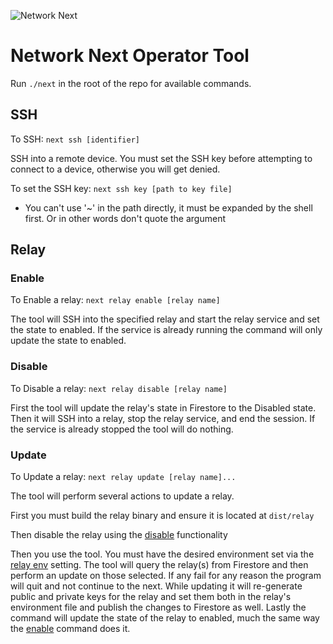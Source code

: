 ![Network Next](https://static.wixstatic.com/media/799fd4_0512b6edaeea4017a35613b4c0e9fc0b~mv2.jpg/v1/fill/w_1200,h_140,al_c,q_80,usm_0.66_1.00_0.01/networknext_logo_colour_black_RGB_tightc.jpg)

# Network Next Operator Tool

Run `./next` in the root of the repo for available commands.

## SSH

To SSH: `next ssh [identifier]`

SSH into a remote device. You must set the SSH key before attempting to connect to a device, otherwise you will get denied.

To set the SSH key: `next ssh key [path to key file]`

- You can't use '~' in the path directly, it must be expanded by the shell first. Or in other words don't quote the argument

## Relay

### Enable

To Enable a relay: `next relay enable [relay name]`

The tool will SSH into the specified relay and start the relay service and set the state to enabled. If the service is already running the command will only update the state to enabled.

### Disable

To Disable a relay: `next relay disable [relay name]`

First the tool will update the relay's state in Firestore to the Disabled state. Then it will SSH into a relay, stop the relay service, and end the session. If the service is already stopped the tool will do nothing.

### Update

To Update a relay: `next relay update [relay name]...`

The tool will perform several actions to update a relay.

First you must build the relay binary and ensure it is located at `dist/relay`

Then disable the relay using the [disable](#Disable) functionality

Then you use the tool. You must have the desired environment set via the [relay env](#Env) setting. The tool will query the relay(s) from Firestore and then perform an update on those selected. If any fail for any reason the program will quit and not continue to the next. While updating it will re-generate public and private keys for the relay and set them both in the relay's environment file and publish the changes to Firestore as well. Lastly the command will update the state of the relay to enabled, much the same way the [enable](#Enable) command does it.
